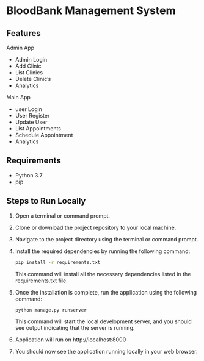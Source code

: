 # BloodBank Management System

## Features
Admin App
- Admin Login
- Add Clinic
- List Clinics
- Delete Clinic’s
- Analytics

Main App
- user Login
- User Register
- Update User
- List Appointments
- Schedule Appointment
- Analytics

## Requirements

- Python 3.7
- pip

## Steps to Run Locally

1. Open a terminal or command prompt.

2. Clone or download the project repository to your local machine.

3. Navigate to the project directory using the terminal or command prompt.

4. Install the required dependencies by running the following command:

   ```bash
   pip install -r requirements.txt
   ```
   
    This command will install all the necessary dependencies listed in the requirements.txt file.

5. Once the installation is complete, run the application using the following command:

    ```bash
    python manage.py runserver
    ```
    
    This command will start the local development server, and you should see output indicating that the server is running.

6. Application will run on http://localhost:8000 
7. You should now see the application running locally in your web browser.



